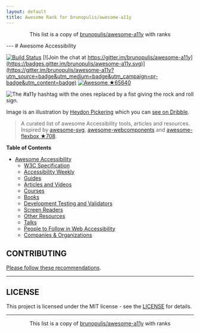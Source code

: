 ```yaml
---
layout: default
title: Awesome Rank for brunopulis/awesome-a11y
---
```


<p align="center">
	This list is a copy of <a href="https://github.com/brunopulis/awesome-a11y">brunopulis/awesome-a11y</a> with ranks
</p>
---
# Awesome Accessibility

[![Build Status](https://api.travis-ci.org/brunopulis/awesome-a11y.svg?branch=master)](https://travis-ci.org/brunopulis/awesome-a11y)
[![Join the chat at https://gitter.im/brunopulis/awesome-a11y](https://badges.gitter.im/brunopulis/awesome-a11y.svg)](https://gitter.im/brunopulis/awesome-a11y?utm_source=badge&utm_medium=badge&utm_campaign=pr-badge&utm_content=badge)
[![Awesome](https://cdn.rawgit.com/sindresorhus/awesome/d7305f38d29fed78fa85652e3a63e154dd8e8829/media/badge.svg) ★65640](https://github.com/sindresorhus/awesome)

![The #a11y hashtag with the ones replaced by a fist giving the rock and roll sign.](https://user-images.githubusercontent.com/1204692/30697506-9fd3020c-9eb5-11e7-95ca-a6c56785dd66.png)

Image is an illustration by [Heydon Pickering](http://www.heydonworks.com/) which you can [see on Dribble](https://dribbble.com/shots/2121794-rock-n-roll-a11y).

> A curated list of awesome Accessibility tools, articles and resources.
> Inspired by [awesome-svg](https://github.com/willianjusten/awesome-svg), [awesome-webcomponents](https://github.com/obetomuniz/awesome-webcomponents) and [awesome-flexbox ★708](https://github.com/afonsopacifer/awesome-flexbox).

**Table of Contents**

- [Awesome Accessibility](##awesome-accessibility)
  - [W3C Specification](https://github.com/brunopulis/awesome-a11y/blob/master/topics/specification.md)
  - [Accessibility Weekly](https://github.com/brunopulis/awesome-a11y/blob/master/topics/newsletter.md)
  - [Guides](https://github.com/brunopulis/awesome-a11y/blob/master/topics/guides.md)
  - [Articles and Videos](https://github.com/brunopulis/awesome-a11y/blob/master/topics/articles.md)
  - [Courses](https://github.com/brunopulis/awesome-a11y/blob/master/topics/courses.md)
  - [Books](https://github.com/brunopulis/awesome-a11y/blob/master/topics/books.md)
  - [Development Testing and Validators](https://github.com/brunopulis/awesome-a11y/blob/master/topics/validators.md)
  - [Screen Readers](https://github.com/brunopulis/awesome-a11y/blob/master/topics/assistive-technology.md)
  - [Other Resources](https://github.com/brunopulis/awesome-a11y/blob/master/topics/other-resources.md)
  - [Talks](https://github.com/brunopulis/awesome-a11y/blob/master/topics/talks.md)
  - [People to Follow in Web Accessibility](https://github.com/brunopulis/awesome-a11y/blob/master/topics/people.md)
  - [Companies & Organizations](https://github.com/brunopulis/awesome-a11y/blob/master/topics/companies.md)

## CONTRIBUTING

[Please follow these recommendations](https://github.com/brunopulis/awesome-a11y/blob/master/CONTRIBUTING.md).

----

## LICENSE

This project is licensed under the MIT license - see the [LICENSE](https://github.com/brunopulis/awesome-a11y/blob/master/LICENSE.md) for details.

---
<p align="center">
	This list is a copy of <a href="https://github.com/brunopulis/awesome-a11y">brunopulis/awesome-a11y</a> with ranks
</p>
